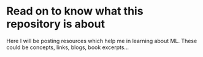 # Read on to know what this repository is about

Here I will be posting resources which help me in learning about ML. These could be concepts, links, blogs, book excerpts...

